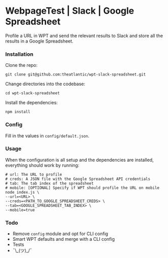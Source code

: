 # WebpageTest | Slack | Google Spreadsheet

Profile a URL in WPT and send the relevant results to Slack and store all the
 results in a Google Spreadsheet.

### Installation

Clone the repo:

`git clone git@github.com:theatlantic/wpt-slack-spreadsheet.git`

Change directories into the codebase:

`cd wpt-slack-spreadsheet`

Install the dependencies:

`npm install`

### Config

Fill in the values in `config/default.json`.

### Usage

When the configuration is all setup and the dependencies are installed,
 everything should work by running:

 ```
# url: The URL to profile
# creds: A JSON file with the Google Spreadsheet API credentials
# tab: The tab index of the spreadsheet
# mobile: [OPTIONAL] Specify if WPT should profile the URL on mobile
node index.js \
--url=<URL> \
--creds=<PATH_TO_GOOGLE_SPREADSHEET_CREDS> \
--tab=<GOOGLE_SPREADSHEET_TAB_INDEX> \
--mobile=true
 ```

### Todo

- Remove `config` module and opt for CLI config
- Smart WPT defaults and merge with a CLI config
- Tests
- ¯\\\_(ツ)_/¯
